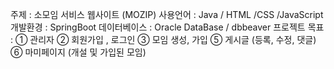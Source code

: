 주제 : 소모임 서비스 웹사이트 (MOZIP)
사용언어 : Java / HTML /CSS /JavaScript
개발환경 : SpringBoot
데이터베이스 : Oracle DataBase / dbbeaver
프로젝트 목표 : 
① 관리자
② 회원가입 , 로그인
③ 모임 생성, 가입
⑤ 게시글 (등록, 수정, 댓글)
⑥ 마미페이지 (개설 및 가입된 모임)
